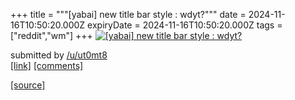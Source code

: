 +++
title = """[yabai] new title bar style : wdyt?"""
date = 2024-11-16T10:50:20.000Z
expiryDate = 2024-11-16T10:50:20.000Z
tags = ["reddit","wm"]
+++
[![[yabai] new title bar style : wdyt?](https://preview.redd.it/ls3hi9zau81e1.png?width=640&crop=smart&auto=webp&s=01bf11fbe171d1f02d48f3962d2a137b7be005ac "[yabai] new title bar style : wdyt?")](https://www.reddit.com/r/unixporn/comments/1gskubj/yabai_new_title_bar_style_wdyt/)

submitted by [/u/ut0mt8](https://www.reddit.com/user/ut0mt8)  
[\[link\]](https://i.redd.it/ls3hi9zau81e1.png) [\[comments\]](https://www.reddit.com/r/unixporn/comments/1gskubj/yabai_new_title_bar_style_wdyt/)

[[source]](https://www.reddit.com/r/unixporn/comments/1gskubj/yabai_new_title_bar_style_wdyt/)
